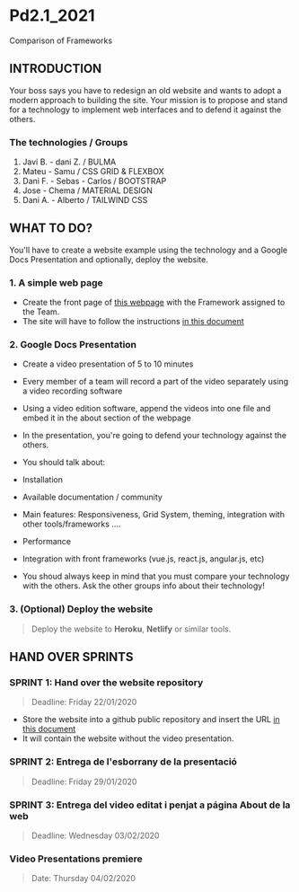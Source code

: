 # Pd2.1_2021
Comparison of Frameworks

## INTRODUCTION
Your boss says you have to redesign an old website and wants to adopt a modern approach to building the site. Your mission is to propose and stand for a technology to implement web interfaces and to defend it against the others.

### The technologies / Groups
1. Javi B. - dani Z. / BULMA
2. Mateu - Samu / CSS GRID & FLEXBOX
3. Dani F. - Sebas - Carlos / BOOTSTRAP
4. Jose - Chema / MATERIAL DESIGN
5. Dani A. - Alberto / TAILWIND CSS
## WHAT TO DO?
You'll have to create a website example using the technology and a Google Docs Presentation and optionally, deploy the website.

### 1. A simple web page
* Create the front page of [this webpage](https://www.w3schools.com/howto/tryhow_website_band.htm#band) with the Framework assigned to the Team.
* The site will have to follow the instructions [in this document](https://docs.google.com/document/d/1ZQ64qEARAcRYk9TDjlfnI6lt_QjAU4DblGibuAwuQVE/edit)
### 2. Google Docs Presentation
* Create a video presentation of 5 to 10 minutes

* Every member of a team will record a part of the video separately using a video recording software

* Using a video edition software, append the videos into one file and embed it in the about section of the webpage

* In the presentation, you're going to defend your technology against the others.

* You should talk about:

*  Installation
*  Available documentation / community
*  Main features: Responsiveness, Grid System, theming, integration with other tools/frameworks ....
*  Performance
*  Integration with front frameworks (vue.js, react.js, angular.js, etc)
* You shoud always keep in mind that you must compare your technology with the others. Ask the other groups info about their technology!

### 3. (Optional) Deploy the website
> Deploy the website to **Heroku**, **Netlify** or similar tools.

## HAND OVER SPRINTS
### SPRINT 1: Hand over the website repository
> Deadline: Friday 22/01/2020

* Store the website into a github public repository and insert the URL [in this document](https://docs.google.com/spreadsheets/d/1ymNPMas7skRIr2i3mFZtaIYn-Gb7QR_z5bPOZPeZFDI/edit#gid=0)
* It will contain the website without the video presentation.
### SPRINT 2: Entrega de l'esborrany de la presentació
> Deadline: Friday 29/01/2020

### SPRINT 3: Entrega del video editat i penjat a página About de la web
> Deadline: Wednesday 03/02/2020

### Video Presentations premiere
> Date: Thursday 04/02/2020